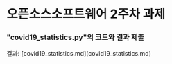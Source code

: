 <h1>오픈소스소프트웨어  2주차 과제</h1>

<h3>"covid19_statistics.py"의 코드와 결과 제출</h3>
결과: [covid19_statistics.md](covid19_statistics.md)
